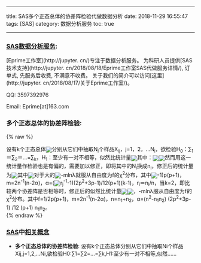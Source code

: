 
---
title: SAS多个正态总体的协差阵检验代做数据分析
date: 2018-11-29 16:55:47
tags: [SAS]
category: 数据分析服务
toc: true

---



<span></span>
<!-- more -->

### [SAS](/tags/SAS/)[数据分析服务](/categories/数据分析服务/):
[Eprime工作室](http://jupyter. cn/)专注于数据分析服务。
为科研人员提供[SAS技术支持](http://jupyter. cn/2018/08/18/Eprime工作室SAS代做服务详情/), 订单式, 先服务后收费, 不满意不收费。
关于我们的简介可以访问[这里](http://jupyter. cn/2018/08/17/关于Eprime工作室/)。

QQ: 3597392976

Email: Eprime[at]163.com



### 多个正态总体的协差阵检验:

{% raw %}
<div class="p1">设有k个正态总体<img align="absmiddle" src="/CRFDPIC/R200806043/R200806043.0204.77%5B42a6eb1f403d%5D.gif">分别从它们中抽取N<sub>i</sub>个样品X<sub>ij</sub>，j=1，2，…N<sub>i</sub>，欲检验H<sub>0</sub>：∑<sub>1</sub>＝∑<sub>2</sub>＝…=∑<sub>k</sub>，H<sub>1</sub>：至少有一对不相等，似然比统计量<img align="absmiddle" src="/CRFDPIC/R200806043/R200806043.0204.81%5B46c7b62ec063%5D.gif">其中：<img align="absmiddle" src="/CRFDPIC/R200806043/R200806043.0204.84%5B469820323079%5D.gif"><img align="absmiddle" src="/CRFDPIC/R200806043/R200806043.0204.85%5B42c89f230062%5D.gif">然而用这一统计量作检验也是有偏的，需要加以修正，即将其中的N<sub>i</sub>换成n<sub>i</sub>，修正后的统计量为<img align="absmiddle" src="/CRFDPIC/R200806043/R200806043.0204.88%5B4b2977251064%5D.gif">其中<img align="absmiddle" src="/CRFDPIC/R200806043/R200806043.0204.90%5B4819e2092063%5D.gif">对于大的<img align="absmiddle" src="/CRFDPIC/R200806043/R200806043.0204.92%5B5b9a011d4038%5D.gif">-mlnλ就服从自由度为f的χ<sup>2</sup>分布，其中<img align="absmiddle" src="/CRFDPIC/R200806043/R200806043.0204.94%5B6f0a520a0049%5D.gif">-1)p(p+1)，m=2n<sup>-1</sup>(n-2α)，α=(<img align="absmiddle" src="/CRFDPIC/R200806043/R200806043.0205.2.1.bmp">r<sub>j</sub><sup>-1</sup>-1)(2p<sup>2</sup>+3p-1)/12(p+1)(k-1)，r<sub>i</sub>＝n<sub>i</sub>/n，当k=2，即比较两个协差阵是否相等时，修正后的似然比统计量<img align="absmiddle" src="/CRFDPIC/R200806043/R200806043.0205.4.6.bmp"><img align="absmiddle" src="/CRFDPIC/R200806043/R200806043.0205.5.0.bmp">，-mlnλ服从自由度为f的χ<sup>2</sup>分布。其中f=1/2p(p+1)，m=2n<sup>-1</sup>(n-2α)，n=n<sub>1</sub>+n<sub>2</sub>，α=(n<sup>2</sup>-n<sub>1</sub>n<sub>2</sub>) (2p<sup>2</sup>+3p-1) /12 (p+1) n<sub>1</sub>n<sub>2</sub>。</div>
{% endraw %}



### [SAS](/tags/SAS/)中[相关概念](/categories/数据分析服务)

- **多个正态总体的协差阵检验**: 设有k个正态总体分别从它们中抽取Ni个样品Xij,j=1,2,…Ni,欲检验H0:∑1=∑2=…=∑k,H1:至少有一对不相等,似然......





